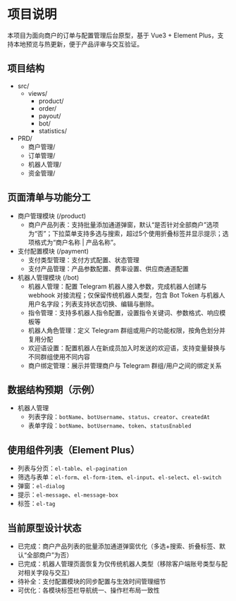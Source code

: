 # 项目说明
本项目为面向商户的订单与配置管理后台原型，基于 Vue3 + Element Plus，支持本地预览与热更新，便于产品评审与交互验证。

## 项目结构
- src/
  - views/
    - product/
    - order/
    - payout/
    - bot/
    - statistics/
- PRD/
  - 商户管理/
  - 订单管理/
  - 机器人管理/
  - 资金管理/

## 页面清单与功能分工
- 商户管理模块 (/product)
  - 商户产品列表：支持批量添加通道弹窗，默认“是否针对全部商户”选项为“否”；下拉菜单支持多选与搜索，超过5个使用折叠标签并显示提示；选项格式为“商户名称 | 产品名称”。
- 支付配置模块 (/payment)
  - 支付类型管理：支付方式配置、状态管理
  - 支付产品管理：产品参数配置、费率设置、供应商通道配置
- 机器人管理模块 (/bot)
  - 机器人管理：配置 Telegram 机器人接入参数，完成机器人创建与 webhook 对接流程；仅保留传统机器人类型，包含 Bot Token 与机器人用户名字段；列表支持状态切换、编辑与删除。
  - 指令管理：支持多机器人指令配置，设置指令关键词、参数格式、响应模板等
  - 机器人角色管理：定义 Telegram 群组或用户的功能权限，按角色划分并复用分配
  - 欢迎语设置：配置机器人在新成员加入时发送的欢迎语，支持变量替换与不同群组使用不同内容
  - 商户绑定管理：展示并管理商户与 Telegram 群组/用户之间的绑定关系

## 数据结构预期（示例）
- 机器人管理
  - 列表字段：`botName`、`botUsername`、`status`、`creator`、`createdAt`
  - 表单字段：`botName`、`botUsername`、`token`、`statusEnabled`

## 使用组件列表（Element Plus）
- 列表与分页：`el-table`、`el-pagination`
- 筛选与表单：`el-form`、`el-form-item`、`el-input`、`el-select`、`el-switch`
- 弹窗：`el-dialog`
- 提示：`el-message`、`el-message-box`
- 标签：`el-tag`

## 当前原型设计状态
- 已完成：商户产品列表的批量添加通道弹窗优化（多选+搜索、折叠标签、默认“全部商户”为否）
- 已完成：机器人管理页面恢复为仅传统机器人类型（移除客户端账号类型与配对相关字段与交互）
- 待补全：支付配置模块的同步配置与生效时间管理细节
- 可优化：各模块标签栏导航统一、操作栏布局一致性